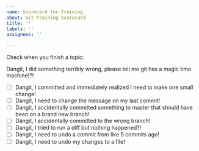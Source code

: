 ```yaml
---
name: Scorecard for Training
about: Git Training Scorecard
title: ''
labels: ''
assignees: ''

---
```


Check when you finish a topic:

Dangit, I did something terribly wrong, please tell me git has a magic time machine!?!
- [ ] Dangit, I committed and immediately realized I need to make one small change!
- [ ] Dangit, I need to change the message on my last commit!
- [ ] Dangit, I accidentally committed something to master that should have been on a brand new branch!
- [ ] Dangit, I accidentally committed to the wrong branch!
- [ ] Dangit, I tried to run a diff but nothing happened?!
- [ ] Dangit, I need to undo a commit from like 5 commits ago!
- [ ] Dangit, I need to undo my changes to a file!
